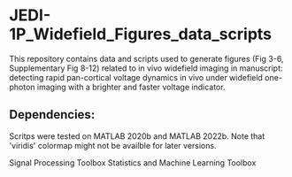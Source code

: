 # JEDI-1P_Widefield_Figures_data_scripts
This repository contains data and scripts used to generate figures (Fig 3-6, Supplementary Fig 8-12) related to in vivo widefield imaging in manuscript: detecting rapid pan-cortical voltage dynamics in vivo under widefield one-photon imaging with a brighter and faster voltage indicator. 

## Dependencies: 
Scritps were tested on MATLAB 2020b and MATLAB 2022b. Note that 'viridis' colormap might not be availble for later versions. 

Signal Processing Toolbox
Statistics and Machine Learning Toolbox
